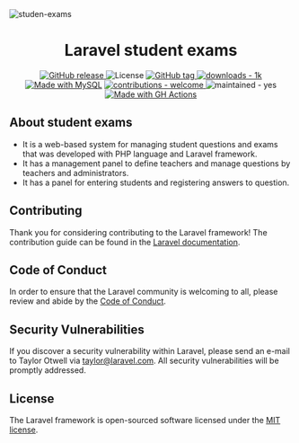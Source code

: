 <img style="text-align: center !important;" src="https://img.freepik.com/free-vector/exams-concept-illustration_114360-2754.jpg?size=626&ext=jpg&ga=GA1.1.1703511780.1687538153&semt=ais" alt="studen-exams"/>


<div style="text-align: center !important;">
<h1>Laravel student exams</h1>
</div>

<div style="text-align: center !important;">
<a href="https://github.com/bagherkeshmiri/Link-Shortener/releases/">
<img src="https://img.shields.io/github/release/bagherkeshmiri/Link-Shortener?include_prereleases=&sort=semver&color=red" alt="GitHub release">
</a>
<img src="https://img.shields.io/badge/License-MIT-green" alt="License">
<a href="https://github.com/bagherkeshmiri/Link-Shortener/releases/">
<img src="https://img.shields.io/github/tag/bagherkeshmiri/Link-Shortener?include_prereleases=&sort=semver&color=blue" alt="GitHub tag">
</a>
<a href="https://">
<img src="https://img.shields.io/badge/downloads-1k-ffb84d" alt="downloads - 1k">
</a>
<a href="https://www.mysql.com/" title="Go to MySQL homepage">
    <img src="https://img.shields.io/badge/MySQL-%3E=5.7-blue?logo=mysql&logoColor=white" alt="Made with MySQL"></a>
<a href="#" title="Go to contributions doc">
    <img src="https://img.shields.io/badge/contributions-welcome-yellow" alt="contributions - welcome">
</a>
<img src="https://img.shields.io/badge/maintained-yes-blue" alt="maintained - yes">
<a href="https://github.com/features/actions" title="Go to GitHub Actions homepage"><img src="https://img.shields.io/badge/CI-GitHub_Actions-red?logo=github-actions&logoColor=white" alt="Made with GH Actions"></a>
</div>

## About student exams

 - It is a web-based system for managing student questions and exams that was developed with PHP language and Laravel framework.
 - It has a management panel to define teachers and manage questions by teachers and administrators.
 - It has a panel for entering students and registering answers to question.


## Contributing

Thank you for considering contributing to the Laravel framework! The contribution guide can be found in the [Laravel documentation](https://laravel.com/docs/contributions).

## Code of Conduct

In order to ensure that the Laravel community is welcoming to all, please review and abide by the [Code of Conduct](https://laravel.com/docs/contributions#code-of-conduct).

## Security Vulnerabilities

If you discover a security vulnerability within Laravel, please send an e-mail to Taylor Otwell via [taylor@laravel.com](mailto:taylor@laravel.com). All security vulnerabilities will be promptly addressed.

## License

The Laravel framework is open-sourced software licensed under the [MIT license](https://opensource.org/licenses/MIT).
